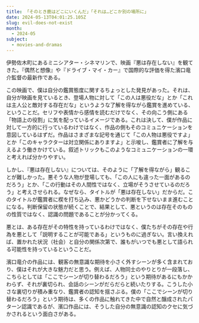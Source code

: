 ```yaml
---
title: 「そのとき鹿はどこにいくんだ」「それは…どこか別の場所に」
date: 2024-05-13T04:01:25.105Z
slug: evil-does-not-exist
month:
  - 2024-05
subject:
  - movies-and-dramas
---
```

伊勢佐木町にあるミニシアター・シネマリンで、映画『悪は存在しない』を観てきた。『偶然と想像』や『ドライブ・マイ・カー』で国際的な評価を得た濱口竜介監督の最新作である。

この映画で、僕は自分の鑑賞態度に関するちょっとした発見があった。それは、自分が映画を見ているとき、登場人物に対して「この人は悪役だな」とか「これは主人公と敵対する存在だな」というような了解を得ながら鑑賞を進めている、ということだ。セリフや表情から感情を読むだけでなく、その向こう側にある「物語上の役割」に気を配っているイメージである。これは決して、僕が作品に対して一方的に行っているわけではなく、作品の側もそのコミュニケーションを意図しているはずだ。作品はさまざまな記号を通じて「この人物は悪役ですよ」とか「このキャラクターは対立関係にありますよ」と示唆し、鑑賞者に了解を与えるよう働きかけている。叙述トリックもこのようなコミュニケーションの一環と考えれば分かりやすい。

しかし、『悪は存在しない』については、そのように「了解を得ながら」観ることが難しかった。悪そうな人物が登場しても、「この人にも違った一面があるのだろう」とか、「この行動はその人間性ではなく、立場がそうさせているのだろう」と考えさせられる。なぜなら、タイトルが「悪は存在しない」だからだ。このタイトルが鑑賞者に楔を打ち込み、悪かどうかの判断を下せないまま進むことになる。判断保留の状態が続くことで、結果として、悪というのは存在そのものの性質ではなく、認識の問題であることが分かってくる。

悪とは、ある存在がその特性を持っているわけではなく、僕たちがその存在や行為を悪として「説明することが可能である」というものに過ぎない。言い換えれば、置かれた状況（社会）と自分の関係次第で、誰もがいつでも悪として語られる可能性を持っているということだ。

濱口竜介の作品には、観客の無意識な期待を小さく外すシーンが多く含まれており、僕はそれが大きな魅力だと思う。例えば、人物同士のやりとりが一段落し、こちらとしては「ここでシーンが切り替わるだろう」という期待があるにもかかわらず、それが裏切られ、会話のシーンがだらだらと続いたりする。こうした小さな裏切りが積み重なり、鑑賞者の認知を揺さぶる。僕の「ここでシーンが切り替わるだろう」という期待は、多くの作品に触れてきた中で自然と醸成されたパターン認識であるが、濱口作品には、そうした自分の無意識の認知のクセに気づかされるという面白さがある。